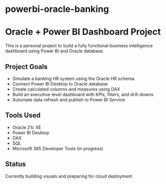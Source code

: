 # powerbi-oracle-banking
# Oracle + Power BI Dashboard Project

This is a personal project to build a fully functional business intelligence dashboard using Power BI and Oracle database.

## Project Goals
- Simulate a banking HR system using the Oracle HR schema
- Connect Power BI Desktop to Oracle database
- Create calculated columns and measures using DAX
- Build an executive-level dashboard with KPIs, filters, and drill-downs
- Automate data refresh and publish to Power BI Service

## Tools Used
- Oracle 21c XE
- Power BI Desktop
- DAX
- SQL
- Microsoft 365 Developer Tools (in progress)

## Status
Currently building visuals and preparing for cloud deployment
 
